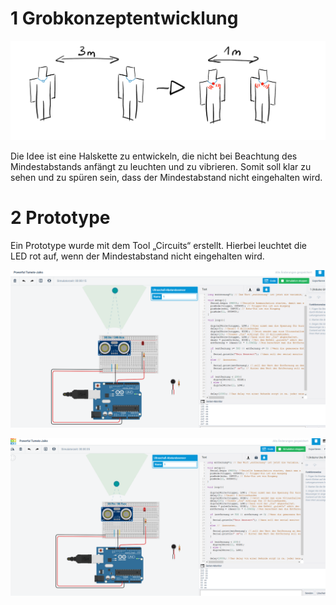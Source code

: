 # 1 Grobkonzeptentwicklung

![Alt-Text](Aufgabe_10.png)

Die Idee ist eine Halskette zu entwickeln, die nicht bei Beachtung des Mindestabstands anfängt zu leuchten und zu vibrieren. Somit soll klar zu sehen und zu spüren sein, dass der Mindestabstand nicht eingehalten wird.

# 2 Prototype

Ein Prototype wurde mit dem Tool „Circuits“ erstellt. Hierbei leuchtet die LED rot auf, wenn der Mindestabstand nicht eingehalten wird. 

![Alt-Text](Low.png)

![Alt-Text](High.png)

